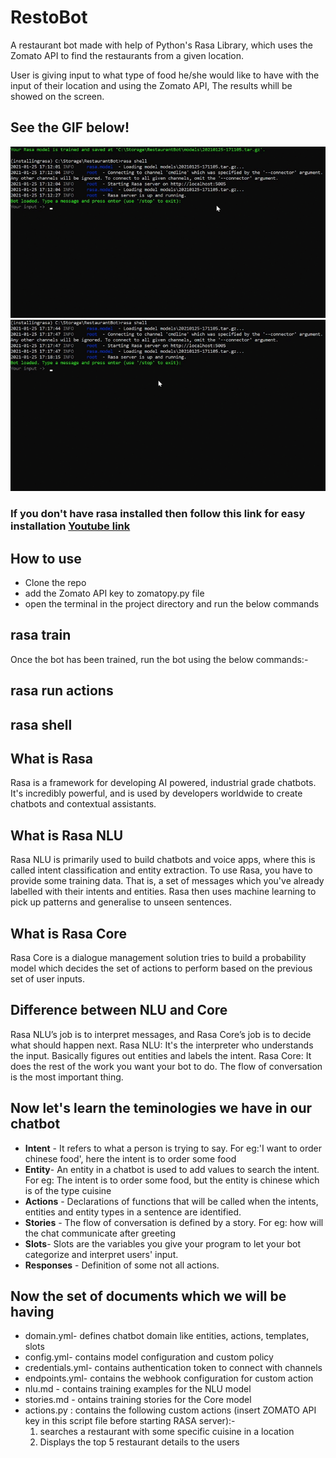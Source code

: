 # RestoBot
A restaurant bot made with help of Python's Rasa Library, which uses the Zomato API to find the restaurants from a given location.

User is giving input to what type of food he/she would like to have with the input of their location and using the Zomato API, The results whill be showed on the screen.

## See the GIF below!

![SS1](https://github.com/omkumar40/root/blob/master/Anaconda%20Prompt%20(anaconda3)%20-%20rasa%20%20shell%202021-01-25%2017-12-30.gif)
![SS2](https://github.com/omkumar40/root/blob/master/Anaconda%20Prompt%20(anaconda3)%20-%20rasa%20%20shell%202021-01-25%2017-18-21.gif)

### If you don't have rasa installed then follow this link for easy installation [Youtube link](https://www.youtube.com/playlist?list=PL75e0qA87dlEWUA5ToqLLR026wIkk2evk)

## How to use
* Clone the repo
* add the Zomato API key to zomatopy.py file
* open the terminal in the project directory and run the below commands
## rasa train
Once the bot has been trained, run the bot using the below commands:- 
## rasa run actions
## rasa shell

## What is Rasa
Rasa is a framework for developing AI powered, industrial grade chatbots. It's incredibly powerful, and is used by developers worldwide to create chatbots and contextual assistants. 
## What is Rasa NLU
Rasa NLU is primarily used to build chatbots and voice apps, where this is called intent classification and entity extraction. To use Rasa, you have to provide some training data. That is, a set of messages which you've already labelled with their intents and entities. Rasa then uses machine learning to pick up patterns and generalise to unseen sentences.

## What is Rasa Core
Rasa Core is a dialogue management solution tries to build a probability model which decides the set of actions to perform based on the previous set of user inputs.


## Difference between NLU and Core
Rasa NLU’s job is to interpret messages, and Rasa Core’s job is to decide what should happen next.
Rasa NLU: It's the interpreter who understands the input. Basically figures out entities and labels the intent.
Rasa Core: It does the rest of the work you want your bot to do. The flow of conversation is the most important thing.

## Now let's learn the teminologies we have in our chatbot
* <b>Intent</b> - It refers to what a person is trying to say. For eg:'I want to order chinese food', here the intent is to order some food
* <b>Entity</b>-  An entity in a chatbot is used to add values to search the intent. For eg: The intent is to order some food, but the entity is chinese which is of the type cuisine
* <b>Actions</b> - Declarations of functions that will be called when the intents, entities and entity types in a sentence are identified.
* <b>Stories</b> - The flow of conversation is defined by a story. For eg: how will the chat communicate after greeting
* <b>Slots</b>- Slots are the variables you give your program to let your bot categorize and interpret users' input.
* <b>Responses</b> - Definition of some not all actions.

## Now the set of documents which we will be having
* domain.yml- defines chatbot domain like entities, actions, templates, slots
* config.yml- contains model configuration and custom policy
* credentials.yml- contains authentication token to connect with channels
* endpoints.yml- contains the webhook configuration for custom action
* nlu.md - contains training examples for the NLU model
* stories.md - ontains training stories for the Core model
* actions.py : contains the following custom actions (insert ZOMATO API key in this script file before starting RASA server):-
  1. searches a restaurant with some specific cuisine in a location
  2. Displays the top 5  restaurant details to the users
